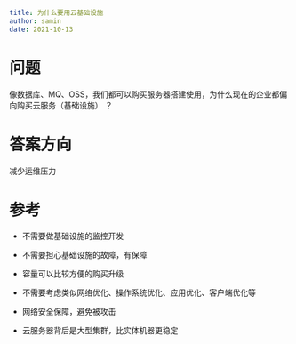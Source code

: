 ```yaml
title: 为什么要用云基础设施
author: samin
date: 2021-10-13
```

# 问题

像数据库、MQ、OSS，我们都可以购买服务器搭建使用，为什么现在的企业都偏向购买云服务（基础设施） ？

# 答案方向

减少运维压力

# 参考

- 不需要做基础设施的监控开发

- 不需要担心基础设施的故障，有保障

- 容量可以比较方便的购买升级

- 不需要考虑类似网络优化、操作系统优化、应用优化、客户端优化等

- 网络安全保障，避免被攻击

- 云服务器背后是大型集群，比实体机器更稳定
